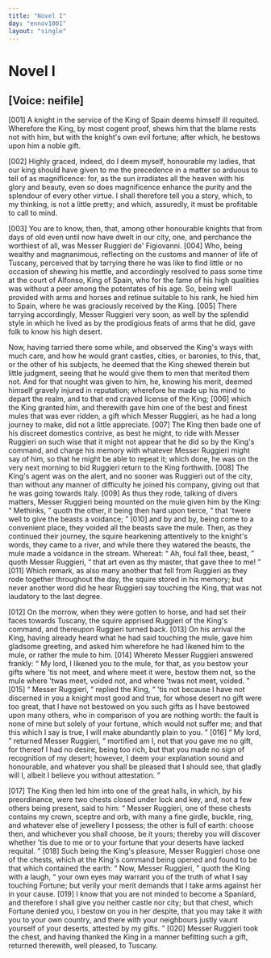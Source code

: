 ```yaml
---
title: "Novel I"
day: "ennov1001"
layout: "single"
---
```

<div id="nov1001" type="novella" who="neifile">
 <h1>
  Novel I
 </h1>
 <p>
  <h2>
   [Voice: neifile]
  </h2>
 </p>
 <argument>
  <p>
   <a name="p00010001">
    [001]
   </a>
   A knight in the service of the King of Spain deems
 himself ill requited. Wherefore the King, by most
 cogent proof, shews him that the blame rests not with
 him, but with the knight's own evil fortune; after
 which, he bestows upon him a noble gift.
  </p>
 </argument>
 <div3 type="commentary" who="neifile">
  <p>
   <a name="p00010002">
    [002]
   </a>
   Highly
   graced, indeed, do I deem myself, honourable my ladies,
 that our king should have given to me the precedence in a matter so
 arduous to tell of as magnificence: for, as the sun irradiates all the
 heaven with his glory and beauty, even so does magnificence enhance
 the purity and the splendour of every other virtue. I shall therefore
 tell you a story, which, to my thinking, is not a little pretty; and
 which, assuredly, it must be profitable to call to mind.
  </p>
 </div3>
 <p>
  <a name="p00010003">
   [003]
  </a>
  You are to know, then, that, among other honourable knights
 that from days of old even until now have dwelt in our city, one, and
 perchance the worthiest of all, was Messer Ruggieri de' Figiovanni.
  <a name="p00010004">
   [004]
  </a>
  Who, being wealthy and magnanimous, reflecting on the customs and
 manner of life of Tuscany, perceived that by tarrying there he was
 like to find little or no occasion of shewing his mettle, and accordingly
 resolved to pass some time at the court of Alfonso, King of Spain,
 who for the fame of his high qualities was without a peer among the
 potentates of his age. So, being well provided with arms and horses
 and retinue suitable to his rank, he hied him to Spain, where he was
 graciously received by the King.
  <a name="p00010005">
   [005]
  </a>
  There tarrying accordingly, Messer
 Ruggieri very soon, as well by the splendid style in which he lived
 as by the prodigious feats of arms that he did, gave folk to know his
 high desert.
 </p>
 <p>
  Now, having tarried there some while, and observed the King's
  ways with much care, and how he would grant castles, cities, or
 baronies, to this, that, or the other of his subjects, he deemed that
 the King shewed therein but little judgment, seeing that he would
 give them to men that merited them not. And for that nought was
 given to him, he, knowing his merit, deemed himself gravely injured
 in reputation; wherefore he made up his mind to depart the realm,
 and to that end craved license of the King;
  <a name="p00010006">
   [006]
  </a>
  which the King granted
 him, and therewith gave him one of the best and finest mules that
 was ever ridden, a gift which Messer Ruggieri, as he had a long
 journey to make, did not a little appreciate.
  <a name="p00010007">
   [007]
  </a>
  The King then bade
 one of his discreet domestics contrive, as best he might, to ride with
 Messer Ruggieri on such wise that it might not appear that he did
 so by the King's command, and charge his memory with whatever
 Messer Ruggieri might say of him, so that he might be able to repeat
 it; which done, he was on the very next morning to bid Ruggieri
 return to the King forthwith.
  <a name="p00010008">
   [008]
  </a>
  The King's agent was on the
 alert, and no sooner was Ruggieri out of the city, than without any
 manner of difficulty he joined his company, giving out that he was
 going towards Italy.
  <a name="p00010009">
   [009]
  </a>
  As thus they rode, talking of divers matters,
 Messer Ruggieri being mounted on the mule given him by the
 King:
  <q direct="unspecified">
   Methinks,
  </q>
  quoth the other, it being then hard upon
 tierce,
  <q direct="unspecified">
   that 'twere well to give the beasts a voidance;
  </q>
  <a name="p00010010">
   [010]
  </a>
  and by and
 by, being come to a convenient place, they voided all the beasts save
 the mule. Then, as they continued their journey, the squire
 hearkening attentively to the knight's words, they came to a river,
 and while there they watered the beasts, the mule made a voidance
 in the stream. Whereat:
  <q direct="unspecified">
   Ah, foul fall thee, beast,
  </q>
  quoth
 Messer Ruggieri,
  <q direct="unspecified">
   that art even as thy master, that gave thee to me!
  </q>
  <a name="p00010011">
   [011]
  </a>
  Which remark, as also many another that fell from Ruggieri as they
 rode together throughout the day, the squire stored in his memory;
 but never another word did he hear Ruggieri say touching the King,
 that was not laudatory to the last degree.
 </p>
 <p>
  <a name="p00010012">
   [012]
  </a>
  On the morrow, when they were gotten to horse, and had set
 their faces towards Tuscany, the squire apprised Ruggieri of the
 King's command, and thereupon Ruggieri turned back.
  <a name="p00010013">
   [013]
  </a>
  On his
 arrival the King, having already heard what he had said touching the
 mule, gave him gladsome greeting, and asked him wherefore he had
 likened him to the mule, or rather the mule to him.
  <a name="p00010014">
   [014]
  </a>
  Whereto
  Messer Ruggieri answered frankly:
  <q direct="unspecified">
   My lord, I likened you to the
 mule, for that, as you bestow your gifts where 'tis not meet, and
 where meet it were, bestow them not, so the mule where 'twas meet,
 voided not, and where 'twas not meet, voided.
  </q>
  <a name="p00010015">
   [015]
  </a>
  <q direct="unspecified">
   Messer Ruggieri,
  </q>
  replied the King,
  <q direct="unspecified">
   'tis not because I have not discerned in you a
 knight most good and true, for whose desert no gift were too great,
 that I have not bestowed on you such gifts as I have bestowed upon
 many others, who in comparison of you are nothing worth: the
 fault is none of mine but solely of your fortune, which would not
 suffer me; and that this which I say is true, I will make abundantly
 plain to you.
  </q>
  <a name="p00010016">
   [016]
  </a>
  <q direct="unspecified">
   My lord,
  </q>
  returned Messer Ruggieri,
  <q direct="unspecified">
   mortified
 am I, not that you gave me no gift, for thereof I had no desire, being
 too rich, but that you made no sign of recognition of my desert;
 however, I deem your explanation sound and honourable, and
 whatever you shall be pleased that I should see, that gladly will I,
 albeit I believe you without attestation.
  </q>
 </p>
 <p>
  <a name="p00010017">
   [017]
  </a>
  The King then led him into one of the great halls, in which, by
 his preordinance, were two chests closed under lock and key, and, not
 a few others being present, said to him:
  <q direct="unspecified">
   Messer Ruggieri, one of
 these chests contains my crown, sceptre and orb, with many a fine
 girdle, buckle, ring, and whatever else of jewellery I possess; the
 other is full of earth: choose then, and whichever you shall choose,
 be it yours; thereby you will discover whether 'tis due to me or to
 your fortune that your deserts have lacked requital.
  </q>
  <a name="p00010018">
   [018]
  </a>
  Such being the
 King's pleasure, Messer Ruggieri chose one of the chests, which at
 the King's command being opened and found to be that which
 contained the earth:
  <q direct="unspecified">
   Now, Messer Ruggieri,
  </q>
  quoth the King
 with a laugh,
  <q direct="unspecified">
   your own eyes may warrant you of the truth of what
 I say touching Fortune; but verily your merit demands that I take
 arms against her in your cause.
   <a name="p00010019">
    [019]
   </a>
   I know that you are not minded to
 become a Spaniard, and therefore I shall give you neither castle nor
 city; but that chest, which Fortune denied you, I bestow on you in
 her despite, that you may take it with you to your own country, and
 there with your neighbours justly vaunt yourself of your deserts,
 attested by my gifts.
  </q>
  <a name="p00010020">
   [020]
  </a>
  Messer Ruggieri took the chest, and having
 thanked the King in a manner befitting such a gift, returned therewith,
 well pleased, to Tuscany.
 </p>
</div>